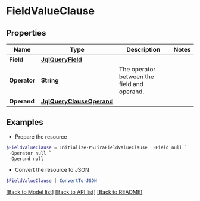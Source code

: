 # FieldValueClause
## Properties

Name | Type | Description | Notes
------------ | ------------- | ------------- | -------------
**Field** | [**JqlQueryField**](JqlQueryField.md) |  | 
**Operator** | **String** | The operator between the field and operand. | 
**Operand** | [**JqlQueryClauseOperand**](JqlQueryClauseOperand.md) |  | 

## Examples

- Prepare the resource
```powershell
$FieldValueClause = Initialize-PSJiraFieldValueClause  -Field null `
 -Operator null `
 -Operand null
```

- Convert the resource to JSON
```powershell
$FieldValueClause | ConvertTo-JSON
```

[[Back to Model list]](../README.md#documentation-for-models) [[Back to API list]](../README.md#documentation-for-api-endpoints) [[Back to README]](../README.md)

